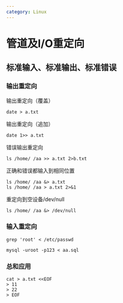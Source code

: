 ```yaml
---
category: Linux
---
```

# 管道及I/O重定向

## 标准输入、标准输出、标准错误

### 输出重定向
输出重定向（覆盖）
```
date > a.txt
```
输出重定向（追加）
```
date 1>> a.txt
```
错误输出重定向
```
ls /home/ /aa >> a.txt 2>b.txt
```
正确和错误都输入到相同位置
```
ls /home/ /aa &> a.txt 
ls /home/ /aa > a.txt 2>&1 
```
重定向到空设备/dev/null
```
ls /home/ /aa &> /dev/null
```
### 输入重定向
```
grep 'root' < /etc/passwd
```
```
mysql -uroot -p123 < aa.sql
```
### 总和应用
```
cat > a.txt <<EOF
> 11
> 22
> EOF
```

